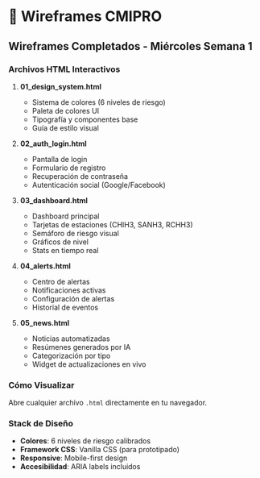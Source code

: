 # 🎨 Wireframes CMIPRO

## Wireframes Completados - Miércoles Semana 1

### Archivos HTML Interactivos

1. **01_design_system.html**
   - Sistema de colores (6 niveles de riesgo)
   - Paleta de colores UI
   - Tipografía y componentes base
   - Guía de estilo visual

2. **02_auth_login.html**
   - Pantalla de login
   - Formulario de registro
   - Recuperación de contraseña
   - Autenticación social (Google/Facebook)

3. **03_dashboard.html**
   - Dashboard principal
   - Tarjetas de estaciones (CHIH3, SANH3, RCHH3)
   - Semáforo de riesgo visual
   - Gráficos de nivel
   - Stats en tiempo real

4. **04_alerts.html**
   - Centro de alertas
   - Notificaciones activas
   - Configuración de alertas
   - Historial de eventos

5. **05_news.html**
   - Noticias automatizadas
   - Resúmenes generados por IA
   - Categorización por tipo
   - Widget de actualizaciones en vivo

### Cómo Visualizar

Abre cualquier archivo `.html` directamente en tu navegador.

### Stack de Diseño

- **Colores**: 6 niveles de riesgo calibrados
- **Framework CSS**: Vanilla CSS (para prototipado)
- **Responsive**: Mobile-first design
- **Accesibilidad**: ARIA labels incluidos